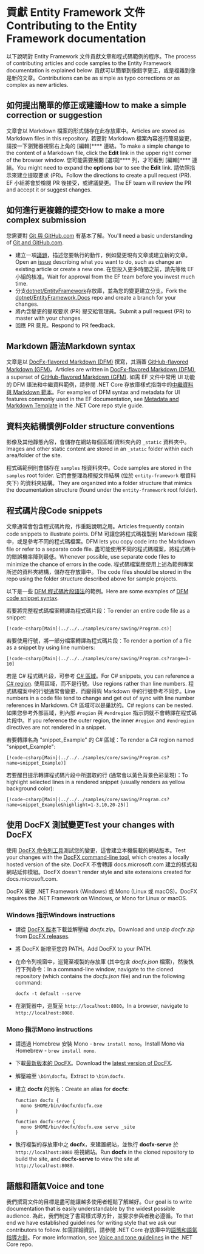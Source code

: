 # <a name="contributing-to-the-entity-framework-documentation"></a><span data-ttu-id="9756c-101">貢獻 Entity Framework 文件</span><span class="sxs-lookup"><span data-stu-id="9756c-101">Contributing to the Entity Framework documentation</span></span>

<span data-ttu-id="9756c-102">以下說明對 Entity Framework 文件貢獻文章和程式碼範例的程序。</span><span class="sxs-lookup"><span data-stu-id="9756c-102">The process of contributing articles and code samples to the Entity Framework documentation is explained below.</span></span> <span data-ttu-id="9756c-103">貢獻可以簡單到像錯字更正，或是複雜到像是新的文章。</span><span class="sxs-lookup"><span data-stu-id="9756c-103">Contributions can be as simple as typo corrections or as complex as new articles.</span></span>

## <a name="how-to-make-a-simple-correction-or-suggestion"></a><span data-ttu-id="9756c-104">如何提出簡單的修正或建議</span><span class="sxs-lookup"><span data-stu-id="9756c-104">How to make a simple correction or suggestion</span></span>

<span data-ttu-id="9756c-105">文章會以 Markdown 檔案的形式儲存在此存放庫中。</span><span class="sxs-lookup"><span data-stu-id="9756c-105">Articles are stored as Markdown files in this repository.</span></span> <span data-ttu-id="9756c-106">若要對 Markdown 檔案內容進行簡易變更，請按一下瀏覽器視窗右上角的 [編輯]\*\*\*\* 連結。</span><span class="sxs-lookup"><span data-stu-id="9756c-106">To make a simple change to the content of a Markdown file, click the **Edit** link in the upper right corner of the browser window.</span></span> <span data-ttu-id="9756c-107">您可能需要展開 [選項]\*\*\*\* 列，才可看到 [編輯]\*\*\*\* 連結。</span><span class="sxs-lookup"><span data-stu-id="9756c-107">You might need to expand the **options** bar to see the **Edit** link.</span></span> <span data-ttu-id="9756c-108">請依照指示來建立提取要求 (PR)。</span><span class="sxs-lookup"><span data-stu-id="9756c-108">Follow the directions to create a pull request (PR).</span></span> <span data-ttu-id="9756c-109">EF 小組將會於檢閱 PR 後接受，或建議變更。</span><span class="sxs-lookup"><span data-stu-id="9756c-109">The EF team will review the PR and accept it or suggest changes.</span></span>

## <a name="how-to-make-a-more-complex-submission"></a><span data-ttu-id="9756c-110">如何進行更複雜的提交</span><span class="sxs-lookup"><span data-stu-id="9756c-110">How to make a more complex submission</span></span>

<span data-ttu-id="9756c-111">您需要對 [Git 與 GitHub.com](https://guides.github.com/activities/hello-world/) 有基本了解。</span><span class="sxs-lookup"><span data-stu-id="9756c-111">You'll need a basic understanding of [Git and GitHub.com](https://guides.github.com/activities/hello-world/).</span></span>

* <span data-ttu-id="9756c-112">建立一項[議題](https://github.com/dotnet/EntityFramework.Docs/issues/new)，描述您要執行的動作，例如變更現有文章或建立新的文章。</span><span class="sxs-lookup"><span data-stu-id="9756c-112">Open an [issue](https://github.com/dotnet/EntityFramework.Docs/issues/new) describing what you want to do, such as change an existing article or create a new one.</span></span> <span data-ttu-id="9756c-113">在您投入更多時間之前，請先等候 EF 小組的核准。</span><span class="sxs-lookup"><span data-stu-id="9756c-113">Wait for approval from the EF team before you invest much time.</span></span>
* <span data-ttu-id="9756c-114">分支[dotnet/EntityFramework](https://github.com/dotnet/EntityFramework.Docs/)存放庫，並為您的變更建立分支。</span><span class="sxs-lookup"><span data-stu-id="9756c-114">Fork the [dotnet/EntityFramework.Docs](https://github.com/dotnet/EntityFramework.Docs/) repo and create a branch for your changes.</span></span>
* <span data-ttu-id="9756c-115">將內含變更的提取要求 (PR) 提交給管理員。</span><span class="sxs-lookup"><span data-stu-id="9756c-115">Submit a pull request (PR) to master with your changes.</span></span>
* <span data-ttu-id="9756c-116">回應 PR 意見。</span><span class="sxs-lookup"><span data-stu-id="9756c-116">Respond to PR feedback.</span></span>

## <a name="markdown-syntax"></a><span data-ttu-id="9756c-117">Markdown 語法</span><span class="sxs-lookup"><span data-stu-id="9756c-117">Markdown syntax</span></span>

<span data-ttu-id="9756c-118">文章是以 [DocFx-flavored Markdown (DFM)](http://dotnet.github.io/docfx/spec/docfx_flavored_markdown.html) 撰寫，其涵蓋 [GitHub-flavored Markdown (GFM)](https://guides.github.com/features/mastering-markdown/)。</span><span class="sxs-lookup"><span data-stu-id="9756c-118">Articles are written in [DocFx-flavored Markdown (DFM)](http://dotnet.github.io/docfx/spec/docfx_flavored_markdown.html), a superset of [GitHub-flavored Markdown (GFM)](https://guides.github.com/features/mastering-markdown/).</span></span> <span data-ttu-id="9756c-119">如需 EF 文件中常用 UI 功能的 DFM 語法和中繼資料範例，請參閱 .NET Core 存放庫樣式指南中的[中繼資料與 Markdown 範本](https://github.com/dotnet/docs/blob/master/styleguide/template.md)。</span><span class="sxs-lookup"><span data-stu-id="9756c-119">For examples of DFM syntax and metadata for UI features commonly used in the EF documentation, see [Metadata and Markdown Template](https://github.com/dotnet/docs/blob/master/styleguide/template.md) in the .NET Core repo style guide.</span></span>

## <a name="folder-structure-conventions"></a><span data-ttu-id="9756c-120">資料夾結構慣例</span><span class="sxs-lookup"><span data-stu-id="9756c-120">Folder structure conventions</span></span>

<span data-ttu-id="9756c-121">影像及其他靜態內容，會儲存在網站每個區域/資料夾內的 `_static` 資料夾中。</span><span class="sxs-lookup"><span data-stu-id="9756c-121">Images and other static content are stored in an `_static` folder within each area/folder of the site.</span></span>

<span data-ttu-id="9756c-122">程式碼範例則會儲存在 `samples` 根資料夾中。</span><span class="sxs-lookup"><span data-stu-id="9756c-122">Code samples are stored in the `samples` root folder.</span></span> <span data-ttu-id="9756c-123">它們會整理為模擬文件結構 (位於 `entity-framework` 根資料夾下) 的資料夾結構。</span><span class="sxs-lookup"><span data-stu-id="9756c-123">They are organized into a folder structure that mimics the documentation structure (found under the `entity-framework` root folder).</span></span>

## <a name="code-snippets"></a><span data-ttu-id="9756c-124">程式碼片段</span><span class="sxs-lookup"><span data-stu-id="9756c-124">Code snippets</span></span>

<span data-ttu-id="9756c-125">文章通常會包含程式碼片段，作重點說明之用。</span><span class="sxs-lookup"><span data-stu-id="9756c-125">Articles frequently contain code snippets to illustrate points.</span></span> <span data-ttu-id="9756c-126">DFM 可讓您將程式碼複製到 Markdown 檔案中，或是參考不同的程式碼檔案。</span><span class="sxs-lookup"><span data-stu-id="9756c-126">DFM lets you copy code into the Markdown file or refer to a separate code file.</span></span> <span data-ttu-id="9756c-127">盡可能使用不同的程式碼檔案，將程式碼中的錯誤機率降到最低。</span><span class="sxs-lookup"><span data-stu-id="9756c-127">Whenever possible, use separate code files to minimize the chance of errors in the code.</span></span> <span data-ttu-id="9756c-128">程式碼檔案應使用上述為範例專案所述的資料夾結構，儲存在存放庫中。</span><span class="sxs-lookup"><span data-stu-id="9756c-128">The code files should be stored in the repo using the folder structure described above for sample projects.</span></span>

<span data-ttu-id="9756c-129">以下是一些 [DFM 程式碼片段語法](http://dotnet.github.io/docfx/spec/docfx_flavored_markdown.html#code-snippet)的範例。</span><span class="sxs-lookup"><span data-stu-id="9756c-129">Here are some examples of [DFM code snippet syntax](http://dotnet.github.io/docfx/spec/docfx_flavored_markdown.html#code-snippet).</span></span>

<span data-ttu-id="9756c-130">若要將完整程式碼檔案轉譯為程式碼片段：</span><span class="sxs-lookup"><span data-stu-id="9756c-130">To render an entire code file as a snippet:</span></span>

``` none
[!code-csharp[Main](../../../samples/core/saving/Program.cs)]
```

<span data-ttu-id="9756c-131">若要使用行號，將一部分檔案轉譯為程式碼片段：</span><span class="sxs-lookup"><span data-stu-id="9756c-131">To render a portion of a file as a snippet by using line numbers:</span></span>

``` none
[!code-csharp[Main](../../../samples/core/saving/Program.cs?range=1-10]
```

<span data-ttu-id="9756c-132">若是 C# 程式碼片段，可參考 [C# 區域](https://msdn.microsoft.com/library/9a1ybwek.aspx)。</span><span class="sxs-lookup"><span data-stu-id="9756c-132">For C# snippets, you can reference a [C# region](https://msdn.microsoft.com/library/9a1ybwek.aspx).</span></span> <span data-ttu-id="9756c-133">使用區域，而不是行號。</span><span class="sxs-lookup"><span data-stu-id="9756c-133">Use regions rather than line numbers.</span></span> <span data-ttu-id="9756c-134">程式碼檔案中的行號通常會變更，而變得與 Markdown 中的行號參考不同步。</span><span class="sxs-lookup"><span data-stu-id="9756c-134">Line numbers in a code file tend to change and get out of sync with line number references in Markdown.</span></span> <span data-ttu-id="9756c-135">C# 區域可以是巢狀的。</span><span class="sxs-lookup"><span data-stu-id="9756c-135">C# regions can be nested.</span></span> <span data-ttu-id="9756c-136">如果您參考外部區域，則內部 `#region` 與 `#endregion` 指示詞就不會轉譯在程式碼片段中。</span><span class="sxs-lookup"><span data-stu-id="9756c-136">If you reference the outer region, the inner `#region` and `#endregion` directives are not rendered in a snippet.</span></span>

<span data-ttu-id="9756c-137">若要轉譯名為 "snippet_Example" 的 C# 區域：</span><span class="sxs-lookup"><span data-stu-id="9756c-137">To render a C# region named "snippet_Example":</span></span>

``` none
[!code-csharp[Main](../../../samples/core/saving/Program.cs?name=snippet_Example)]
```

<span data-ttu-id="9756c-138">若要醒目提示轉譯程式碼片段中所選取的行 (通常會以黃色背景色彩呈現)：</span><span class="sxs-lookup"><span data-stu-id="9756c-138">To highlight selected lines in a rendered snippet (usually renders as yellow background color):</span></span>

``` none
[!code-csharp[Main](../../../samples/core/saving/Program.cs?name=snippet_Example&highlight=1-3,10,20-25)]
```

## <a name="test-your-changes-with-docfx"></a><span data-ttu-id="9756c-139">使用 DocFX 測試變更</span><span class="sxs-lookup"><span data-stu-id="9756c-139">Test your changes with DocFX</span></span>

<span data-ttu-id="9756c-140">使用 [DocFX 命令列工具](https://dotnet.github.io/docfx/tutorial/docfx_getting_started.html#2-use-docfx-as-a-command-line-tool)測試您的變更，這會建立本機裝載的網站版本。</span><span class="sxs-lookup"><span data-stu-id="9756c-140">Test your changes with the [DocFX command-line tool](https://dotnet.github.io/docfx/tutorial/docfx_getting_started.html#2-use-docfx-as-a-command-line-tool), which creates a locally hosted version of the site.</span></span> <span data-ttu-id="9756c-141">DocFX 不會轉譯 docs.microsoft.com 建立的樣式和網站延伸模組。</span><span class="sxs-lookup"><span data-stu-id="9756c-141">DocFX doesn't render style and site extensions created for docs.microsoft.com.</span></span>

<span data-ttu-id="9756c-142">DocFX 需要 .NET Framework (Windows) 或 Mono (Linux 或 macOS)。</span><span class="sxs-lookup"><span data-stu-id="9756c-142">DocFX requires the .NET Framework on Windows, or Mono for Linux or macOS.</span></span>

### <a name="windows-instructions"></a><span data-ttu-id="9756c-143">Windows 指示</span><span class="sxs-lookup"><span data-stu-id="9756c-143">Windows instructions</span></span>

* <span data-ttu-id="9756c-144">請從 [DocFX 版本](https://github.com/dotnet/docfx/releases)下載並解壓縮 *docfx.zip*。</span><span class="sxs-lookup"><span data-stu-id="9756c-144">Download and unzip *docfx.zip* from [DocFX releases](https://github.com/dotnet/docfx/releases).</span></span>
* <span data-ttu-id="9756c-145">將 DocFX 新增至您的 PATH。</span><span class="sxs-lookup"><span data-stu-id="9756c-145">Add DocFX to your PATH.</span></span>
* <span data-ttu-id="9756c-146">在命令列視窗中，巡覽至複製的存放庫 (其中包含 *docfx.json* 檔案)，然後執行下列命令：</span><span class="sxs-lookup"><span data-stu-id="9756c-146">In a command-line window, navigate to the cloned repository (which contains the *docfx.json* file) and run the following command:</span></span>

   ``` console
   docfx -t default --serve
   ```

* <span data-ttu-id="9756c-147">在瀏覽器中，巡覽至 `http://localhost:8080`。</span><span class="sxs-lookup"><span data-stu-id="9756c-147">In a browser, navigate to `http://localhost:8080`.</span></span>

### <a name="mono-instructions"></a><span data-ttu-id="9756c-148">Mono 指示</span><span class="sxs-lookup"><span data-stu-id="9756c-148">Mono instructions</span></span>

* <span data-ttu-id="9756c-149">請透過 Homebrew 安裝 Mono - `brew install mono`。</span><span class="sxs-lookup"><span data-stu-id="9756c-149">Install Mono via Homebrew - `brew install mono`.</span></span>
* <span data-ttu-id="9756c-150">下載[最新版本的 DocFX](https://github.com/dotnet/docfx/releases/tag/v2.7.2)。</span><span class="sxs-lookup"><span data-stu-id="9756c-150">Download the [latest version of DocFX](https://github.com/dotnet/docfx/releases/tag/v2.7.2).</span></span>
* <span data-ttu-id="9756c-151">解壓縮至 `\bin\docfx`。</span><span class="sxs-lookup"><span data-stu-id="9756c-151">Extract to `\bin\docfx`.</span></span>
* <span data-ttu-id="9756c-152">建立 **docfx** 的別名：</span><span class="sxs-lookup"><span data-stu-id="9756c-152">Create an alias for **docfx**:</span></span>

  ``` console
  function docfx {
    mono $HOME/bin/docfx/docfx.exe
  }

  function docfx-serve {
    mono $HOME/bin/docfx/docfx.exe serve _site
  }
  ```

* <span data-ttu-id="9756c-153">執行複製的存放庫中之 **docfx**，來建置網站，並執行 **docfx-serve** 於 `http://localhost:8080` 檢視網站。</span><span class="sxs-lookup"><span data-stu-id="9756c-153">Run **docfx** in the cloned repository to build the site, and **docfx-serve** to view the site at `http://localhost:8080`.</span></span>

## <a name="voice-and-tone"></a><span data-ttu-id="9756c-154">語態和語氣</span><span class="sxs-lookup"><span data-stu-id="9756c-154">Voice and tone</span></span>

<span data-ttu-id="9756c-155">我們撰寫文件的目標是盡可能讓越多使用者輕鬆了解越好。</span><span class="sxs-lookup"><span data-stu-id="9756c-155">Our goal is to write documentation that is easily understandable by the widest possible audience.</span></span> <span data-ttu-id="9756c-156">為此，我們制定了書寫樣式導方針，並要求參與者務必遵循。</span><span class="sxs-lookup"><span data-stu-id="9756c-156">To that end we have established guidelines for writing style that we ask our contributors to follow.</span></span> <span data-ttu-id="9756c-157">如需詳細資訊，請參閱 .NET Core 存放庫中的[語態和語氣指導方針](https://github.com/dotnet/docs/blob/master/styleguide/voice-tone.md)。</span><span class="sxs-lookup"><span data-stu-id="9756c-157">For more information, see [Voice and tone guidelines](https://github.com/dotnet/docs/blob/master/styleguide/voice-tone.md) in the .NET Core repo.</span></span>
